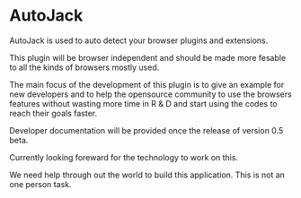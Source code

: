 # AutoJack
AutoJack is used to auto detect your browser plugins and extensions.

This plugin will be browser independent and should be made more fesable to all the kinds of browsers mostly used.

The main focus of the development of this plugin is to give an example for new developers and to help the opensource community to use the browsers features without wasting more time in R & D and start using the codes to reach their goals faster.

Developer documentation will be provided once the release of version 0.5 beta.

Currently looking foreward for the technology to work on this.

We need help through out the world to build this application. This is not an one person task.
